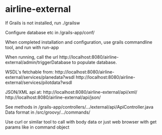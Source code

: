 # airline-external
If Grails is not installed, run ./grailsw

Configure database etc in /grails-app/conf/

When completed installation and configuration, use grails commandline tool, and run with run-app

When running, call the url http://localhost:8080/airline-external/admin/triggerDatabase to populate database.

WSDL's fetchable from:
http://localhost:8080/airline-external/services/planedata?wsdl
http://localhost:8080/airline-external/services/pilotdata?wsdl

JSON/XML api at:
http://localhost:8080/airline-external/api/xml/<methodname>
http://localhost:8080/airline-external/api/json/<methodname>

See methods in /grails-app/controllers/.../external/api/ApiController.java
Data format in /src/groovy/.../commands/

Use curl or similar tool to call with body data or just web browser with get params like in command object

